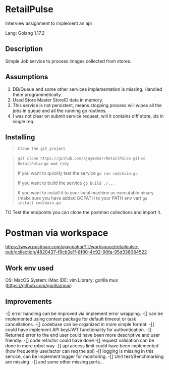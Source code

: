 # RetailPulse
Interview assignment to implement an api

Lang: Golang 1.17.2

## Description
Simple Job service to process images collected from stores.

## Assumptions
 1. DB/Queue and some other services implementation is missing. Handled them programmetically.
 2. Used Store Master StoreID data in memory.
 3. This service is not persistent, means stopping process will wipes all the jobs in queue and all the running go routines.
 4. I was not clear on submit service request,  will it contains diff store_ids in single req. 

## Installing
>`Clone the git project`

>```git clone https://github.com/ajaymahar/RetailPulse.git```
>```cd RetailPulse```
>```go mod tidy```
>
>If you want to quickly test the service
>```go run cmd/main.go```
>
>If you want to build the service
>```go build ./...```
>
>If you want to install it to your local machine as executable binary. (make sure you have added GOPATH to your PATH env var)
>```go install cmd/main.go```


TO Test the endpoints you can clone the postman collections and import it.
# Postman via workspace
https://www.postman.com/ajaymaharYT/workspace/retailpulse-pub/collection/4820437-f9cb3e1f-8f90-4c92-90fa-95d336084522

## Work env used
OS: MacOS
System: iMac
IDE: vim
Library: gorilla mux (https://github.com/gorilla/mux)


## Improvements

-[] error handling can be improved via implement error wrapping.
-[] can be implemented using context package for default timeout or task cancellations.
-[] codebase can be organized in more simple format.
-[] could have implement API key/JWT functionality for authontication.
-[] Returned error to the end user could have been more descriptive and user friendly.
-[] code refactor could have done 
-[] request validation can be done in more robot way 
-[] api access limit could have been implemented (how frequently user/actor can req the api) 
-[] logging is missing in this service, can be implement logger for monitoring.
-[] Unit test/Benchmarking are missing.
-[] and some other missing parts...
